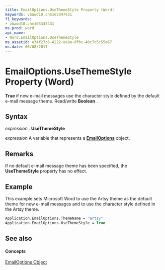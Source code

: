```yaml
---
title: EmailOptions.UseThemeStyle Property (Word)
keywords: vbawd10.chm165347431
f1_keywords:
- vbawd10.chm165347431
ms.prod: word
api_name:
- Word.EmailOptions.UseThemeStyle
ms.assetid: e34f27c6-4222-aa9a-dfbc-40c7c5c55a67
ms.date: 06/08/2017
---
```



# EmailOptions.UseThemeStyle Property (Word)

 **True** if new e-mail messages use the character style defined by the default e-mail message theme. Read/write **Boolean** .


## Syntax

 _expression_ . **UseThemeStyle**

 _expression_ A variable that represents a **[EmailOptions](emailoptions-object-word.md)** object.


## Remarks

If no default e-mail message theme has been specified, the **UseThemeStyle** property has no effect.


## Example

This example sets Microsoft Word to use the Artsy theme as the default theme for new e-mail messages and to use the character style defined in the Artsy theme.


```vb
Application.EmailOptions.ThemeName = "artsy" 
Application.EmailOptions.UseThemeStyle = True
```


## See also


#### Concepts


[EmailOptions Object](emailoptions-object-word.md)

